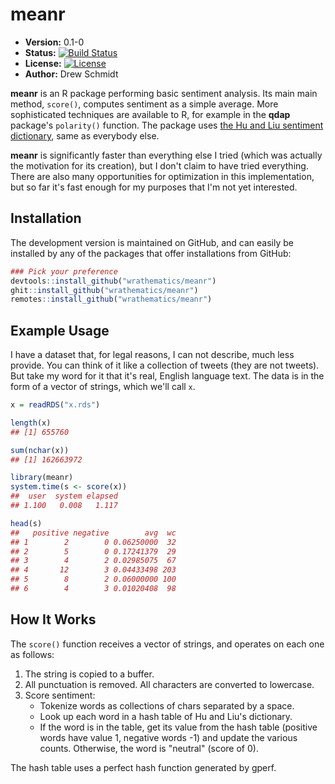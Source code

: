 # meanr

* **Version:** 0.1-0
* **Status:** [![Build Status](https://travis-ci.org/wrathematics/meanr.png)](https://travis-ci.org/wrathematics/meanr)
* **License:** [![License](http://img.shields.io/badge/license-BSD%202--Clause-orange.svg?style=flat)](http://opensource.org/licenses/BSD-2-Clause)
* **Author:** Drew Schmidt


**meanr** is an R package performing basic sentiment analysis.  Its main main method, `score()`, computes sentiment as a simple average.  More sophisticated techniques are available to R, for example in the **qdap** package's `polarity()` function.  The package uses [the Hu and Liu sentiment dictionary](https://www.cs.uic.edu/~liub/FBS/sentiment-analysis.html), same as everybody else.

**meanr** is significantly faster than everything else I tried (which was actually the motivation for its creation), but I don't claim to have tried everything.  There are also many opportunities for optimization in this implementation, but so far it's fast enough for my purposes that I'm not yet interested.



## Installation

<!-- You can install the stable version from CRAN using the usual `install.packages()`:

```r
install.packages("meanr")
``` -->

The development version is maintained on GitHub, and can easily be installed by any of the packages that offer installations from GitHub:

```r
### Pick your preference
devtools::install_github("wrathematics/meanr")
ghit::install_github("wrathematics/meanr")
remotes::install_github("wrathematics/meanr")
```



## Example Usage

I have a dataset that, for legal reasons, I can not describe, much less provide.  You can think of it like a collection of tweets (they are not tweets).  But take my word for it that it's real, English language text.  The data is in the form of a vector of strings, which we'll call `x`.

```r
x = readRDS("x.rds")

length(x)
## [1] 655760

sum(nchar(x))
## [1] 162663972

library(meanr)
system.time(s <- score(x))
##  user  system elapsed 
## 1.100   0.008   1.117 

head(s)
##   positive negative        avg  wc
## 1        2        0 0.06250000  32
## 2        5        0 0.17241379  29
## 3        4        2 0.02985075  67
## 4       12        3 0.04433498 203
## 5        8        2 0.06000000 100
## 6        4        3 0.01020408  98
```



## How It Works

The `score()` function receives a vector of strings, and operates on each one as follows:

1. The string is copied to a buffer.
2. All punctuation is removed. All characters are converted to lowercase.
3. Score sentiment:
    - Tokenize words as collections of chars separated by a space.
    - Look up each word in a hash table of Hu and Liu's dictionary.
    - If the word is in the table, get its value from the hash table (positive words have value 1, negative words -1) and update the various counts.  Otherwise, the word is "neutral" (score of 0).

The hash table uses a perfect hash function generated by gperf.
